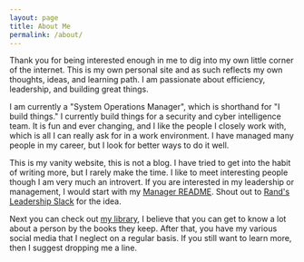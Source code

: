```yaml
---
layout: page
title: About Me
permalink: /about/
---
```


Thank you for being interested enough in me to dig into my own little corner of the internet. This is my own personal site and as such reflects my own thoughts, ideas, and learning path. I am passionate about efficiency, leadership, and building great things.

I am currently a "System Operations Manager", which is shorthand for "I build things." I currently build things for a security and cyber intelligence team. It is fun and ever changing, and I like the people I closely work with, which is all I can really ask for in a work environment. I have managed many people in my career, but I look for better ways to do it well.

This is my vanity website, this is not a blog. I have tried to get into the habit of writing more, but I rarely make the time. I like to meet interesting people though I am very much an introvert. If you are interested in my leadership or management, I would start with my [Manager README](../mgmt/README.md). Shout out to [Rand's Leadership Slack](http://randsinrepose.com/welcome-to-rands-leadership-slack/)
for the idea.

Next you can check out [my library](https://www.goodreads.com/user/show/2784493-j-a), I believe that you can get to know a lot about a person by the books they keep. After that, you have my various social media that I neglect on a regular basis. If you still want to learn more, then I suggest dropping me a line.
